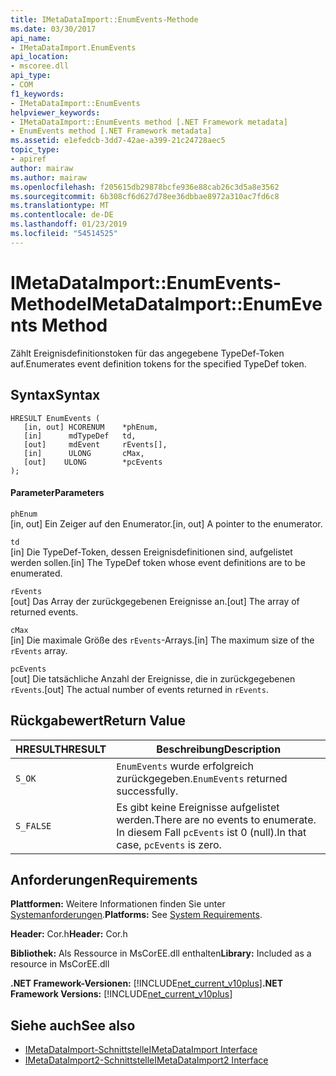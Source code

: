 ```yaml
---
title: IMetaDataImport::EnumEvents-Methode
ms.date: 03/30/2017
api_name:
- IMetaDataImport.EnumEvents
api_location:
- mscoree.dll
api_type:
- COM
f1_keywords:
- IMetaDataImport::EnumEvents
helpviewer_keywords:
- IMetaDataImport::EnumEvents method [.NET Framework metadata]
- EnumEvents method [.NET Framework metadata]
ms.assetid: e1efedcb-3dd7-42ae-a399-21c24728aec5
topic_type:
- apiref
author: mairaw
ms.author: mairaw
ms.openlocfilehash: f205615db29878bcfe936e88cab26c3d5a8e3562
ms.sourcegitcommit: 6b308cf6d627d78ee36dbbae8972a310ac7fd6c8
ms.translationtype: MT
ms.contentlocale: de-DE
ms.lasthandoff: 01/23/2019
ms.locfileid: "54514525"
---
```

# <a name="imetadataimportenumevents-method"></a><span data-ttu-id="ab127-102">IMetaDataImport::EnumEvents-Methode</span><span class="sxs-lookup"><span data-stu-id="ab127-102">IMetaDataImport::EnumEvents Method</span></span>
<span data-ttu-id="ab127-103">Zählt Ereignisdefinitionstoken für das angegebene TypeDef-Token auf.</span><span class="sxs-lookup"><span data-stu-id="ab127-103">Enumerates event definition tokens for the specified TypeDef token.</span></span>  
  
## <a name="syntax"></a><span data-ttu-id="ab127-104">Syntax</span><span class="sxs-lookup"><span data-stu-id="ab127-104">Syntax</span></span>  
  
```  
HRESULT EnumEvents (   
   [in, out] HCORENUM    *phEnum,   
   [in]      mdTypeDef   td,   
   [out]     mdEvent     rEvents[],   
   [in]      ULONG       cMax,  
   [out]    ULONG        *pcEvents  
);  
```  
  
#### <a name="parameters"></a><span data-ttu-id="ab127-105">Parameter</span><span class="sxs-lookup"><span data-stu-id="ab127-105">Parameters</span></span>  
 `phEnum`  
 <span data-ttu-id="ab127-106">[in, out] Ein Zeiger auf den Enumerator.</span><span class="sxs-lookup"><span data-stu-id="ab127-106">[in, out] A pointer to the enumerator.</span></span>  
  
 `td`  
 <span data-ttu-id="ab127-107">[in] Die TypeDef-Token, dessen Ereignisdefinitionen sind, aufgelistet werden sollen.</span><span class="sxs-lookup"><span data-stu-id="ab127-107">[in] The TypeDef token whose event definitions are to be enumerated.</span></span>  
  
 `rEvents`  
 <span data-ttu-id="ab127-108">[out] Das Array der zurückgegebenen Ereignisse an.</span><span class="sxs-lookup"><span data-stu-id="ab127-108">[out] The array of returned events.</span></span>  
  
 `cMax`  
 <span data-ttu-id="ab127-109">[in] Die maximale Größe des `rEvents`-Arrays.</span><span class="sxs-lookup"><span data-stu-id="ab127-109">[in] The maximum size of the `rEvents` array.</span></span>  
  
 `pcEvents`  
 <span data-ttu-id="ab127-110">[out] Die tatsächliche Anzahl der Ereignisse, die in zurückgegebenen `rEvents`.</span><span class="sxs-lookup"><span data-stu-id="ab127-110">[out] The actual number of events returned in `rEvents`.</span></span>  
  
## <a name="return-value"></a><span data-ttu-id="ab127-111">Rückgabewert</span><span class="sxs-lookup"><span data-stu-id="ab127-111">Return Value</span></span>  
  
|<span data-ttu-id="ab127-112">HRESULT</span><span class="sxs-lookup"><span data-stu-id="ab127-112">HRESULT</span></span>|<span data-ttu-id="ab127-113">Beschreibung</span><span class="sxs-lookup"><span data-stu-id="ab127-113">Description</span></span>|  
|-------------|-----------------|  
|`S_OK`|<span data-ttu-id="ab127-114">`EnumEvents` wurde erfolgreich zurückgegeben.</span><span class="sxs-lookup"><span data-stu-id="ab127-114">`EnumEvents` returned successfully.</span></span>|  
|`S_FALSE`|<span data-ttu-id="ab127-115">Es gibt keine Ereignisse aufgelistet werden.</span><span class="sxs-lookup"><span data-stu-id="ab127-115">There are no events to enumerate.</span></span> <span data-ttu-id="ab127-116">In diesem Fall `pcEvents` ist 0 (null).</span><span class="sxs-lookup"><span data-stu-id="ab127-116">In that case, `pcEvents` is zero.</span></span>|  
  
## <a name="requirements"></a><span data-ttu-id="ab127-117">Anforderungen</span><span class="sxs-lookup"><span data-stu-id="ab127-117">Requirements</span></span>  
 <span data-ttu-id="ab127-118">**Plattformen:** Weitere Informationen finden Sie unter [Systemanforderungen](../../../../docs/framework/get-started/system-requirements.md).</span><span class="sxs-lookup"><span data-stu-id="ab127-118">**Platforms:** See [System Requirements](../../../../docs/framework/get-started/system-requirements.md).</span></span>  
  
 <span data-ttu-id="ab127-119">**Header:** Cor.h</span><span class="sxs-lookup"><span data-stu-id="ab127-119">**Header:** Cor.h</span></span>  
  
 <span data-ttu-id="ab127-120">**Bibliothek:** Als Ressource in MsCorEE.dll enthalten</span><span class="sxs-lookup"><span data-stu-id="ab127-120">**Library:** Included as a resource in MsCorEE.dll</span></span>  
  
 <span data-ttu-id="ab127-121">**.NET Framework-Versionen:** [!INCLUDE[net_current_v10plus](../../../../includes/net-current-v10plus-md.md)]</span><span class="sxs-lookup"><span data-stu-id="ab127-121">**.NET Framework Versions:** [!INCLUDE[net_current_v10plus](../../../../includes/net-current-v10plus-md.md)]</span></span>  
  
## <a name="see-also"></a><span data-ttu-id="ab127-122">Siehe auch</span><span class="sxs-lookup"><span data-stu-id="ab127-122">See also</span></span>
- [<span data-ttu-id="ab127-123">IMetaDataImport-Schnittstelle</span><span class="sxs-lookup"><span data-stu-id="ab127-123">IMetaDataImport Interface</span></span>](../../../../docs/framework/unmanaged-api/metadata/imetadataimport-interface.md)
- [<span data-ttu-id="ab127-124">IMetaDataImport2-Schnittstelle</span><span class="sxs-lookup"><span data-stu-id="ab127-124">IMetaDataImport2 Interface</span></span>](../../../../docs/framework/unmanaged-api/metadata/imetadataimport2-interface.md)

